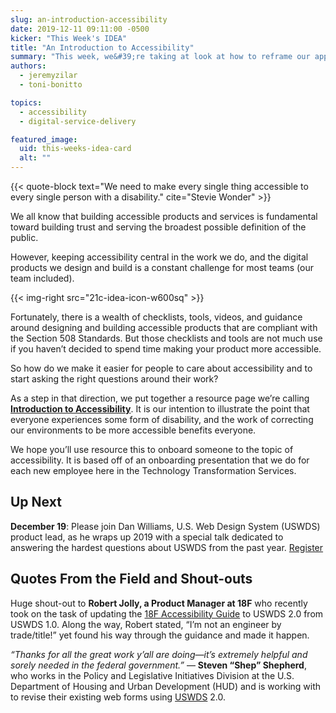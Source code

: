```yaml
---
slug: an-introduction-accessibility
date: 2019-12-11 09:11:00 -0500
kicker: "This Week's IDEA"
title: "An Introduction to Accessibility"
summary: "This week, we&#39;re taking at look at how to reframe our approach to encouraging others to build with accessibility&#46;"
authors:
  - jeremyzilar
  - toni-bonitto

topics:
  - accessibility
  - digital-service-delivery

featured_image:
  uid: this-weeks-idea-card
  alt: ""
---
```


{{< quote-block text="We need to make every single thing accessible to every single person with a disability." cite="Stevie Wonder" >}}

We all know that building accessible products and services is fundamental toward building trust and serving the broadest possible definition of the public.

However, keeping accessibility central in the work we do, and the digital products we design and build is a constant challenge for most teams (our team included).

{{< img-right src="21c-idea-icon-w600sq" >}}

Fortunately, there is a wealth of checklists, tools, videos, and guidance around designing and building accessible products that are compliant with the Section 508 Standards. But those checklists and tools are not much use if you haven’t decided to spend time making your product more accessible.

So how do we make it easier for people to care about accessibility and to start asking the right questions around their work?

As a step in that direction, we put together a resource page we’re calling [**Introduction to Accessibility**](https://digital.gov/resources/intro-accessibility/). It is our intention to illustrate the point that everyone experiences some form of disability, and the work of correcting our environments to be more accessible benefits everyone.

We hope you’ll use resource this to onboard someone to the topic of accessibility. It is based off of an onboarding presentation that we do for each new employee here in the Technology Transformation Services.

## Up Next

**December 19**: Please join Dan Williams, U.S. Web Design System (USWDS) product lead, as he wraps up 2019 with a special talk dedicated to answering the hardest questions about USWDS from the past year. [Register](https://digital.gov/event/2019/12/19/uswds-december-monthly-call/)

## Quotes From the Field and Shout-outs

Huge shout-out to **Robert Jolly, a Product Manager at 18F** who recently took on the task of updating the [18F Accessibility Guide](https://accessibility.18f.gov/) to USWDS 2.0 from USWDS 1.0. Along the way, Robert stated, “I’m not an engineer by trade/title!” yet found his way through the guidance and made it happen.

_“Thanks for all the great work y’all are doing&mdash;it’s extremely helpful and sorely needed in the federal government.”_ — **Steven “Shep” Shepherd**, who works in the Policy and Legislative Initiatives Division at the U.S. Department of Housing and Urban Development (HUD) and is working with to revise their existing web forms using [USWDS](https://designsystem.digital.gov/) 2.0.

